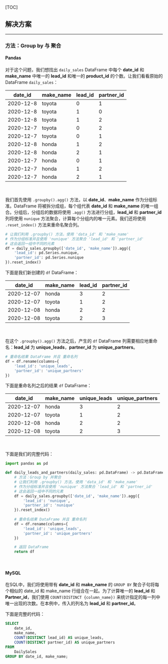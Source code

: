 [TOC]

## 解决方案

---

### 方法：Group by 与 聚合

#### Pandas

对于这个问题，我们想找出 `daily_sales` DataFrame 中每个 **date_id** 和 **make_name** 中唯一的 **lead_id** 和唯一的 **product_id** 的个数。让我们看看原始的 DataFrame `daily_sales`：

| date_id   | make_name | lead_id | partner_id |
|-----------|-----------|---------|------------|
| 2020-12-8 | toyota    | 0       | 1          |
| 2020-12-8 | toyota    | 1       | 0          |
| 2020-12-8 | toyota    | 1       | 2          |
| 2020-12-7 | toyota    | 0       | 2          |
| 2020-12-7 | toyota    | 0       | 1          |
| 2020-12-8 | honda     | 1       | 2          |
| 2020-12-8 | honda     | 2       | 1          |
| 2020-12-7 | honda     | 0       | 1          |
| 2020-12-7 | honda     | 1       | 2          |
| 2020-12-7 | honda     | 2       | 1          |

<br>

我们首先使用 `.groupby().agg()` 方法，以 **date_id**、**make_name** 作为分组标准。DataFrame 将被拆分成组，每个组代表 **date_id** 和 **make_name** 的唯一组合。分组后，分组后的数据将使用 `.agg()` 方法进行分组，**lead_id** 和 **partner_id** 列将使用 `nunique` 方法聚合，计算每个分组内的唯一元素。我们还将使用 `.reset_index()` 方法来重命名聚合列。

```Python
# 让我们利用 .groupby() 方法，使用 'data_id' 和 'make_name'
# 作为分组标准并且使用 'nunique' 方法聚合 'lead_id' 和 'partner_id'
# 这会返回一组中不同的元素
df = daily_sales.groupby(['date_id', 'make_name']).agg({
    'lead_id': pd.Series.nunique,
    'partner_id': pd.Series.nunique
}).reset_index()
```

下面是我们新创建的 `df` DataFrame：

| date_id   | make_name | lead_id | partner_id |
|-----------|-----------|---------|------------|
| 2020-12-07 | honda    | 3       | 2          |
| 2020-12-07 | toyota   | 1       | 2          |
| 2020-12-08 | honda    | 2       | 2          |
| 2020-12-08 | toyota   | 2       | 3          |

<br>

在这个 `.groupby().agg()` 方法之后，产生的 `df` DataFrame 列需要相应地重命名：**lead_id** 为 **unique_leads**，**partner_id** 为 **unique_partners**。

```Python
# 重命名结果 DataFrame 并且 重命名列
df = df.rename(columns={
    'lead_id': 'unique_leads',
    'partner_id': 'unique_partners'
})
```

下面是重命名列之后的结果 `df` DataFrame：

| date_id    | make_name | unique_leads | unique_partners |
| ---------- | --------- | ------------ | --------------- |
| 2020-12-07 | honda     | 3            | 2               |
| 2020-12-07 | toyota    | 1            | 2               |
| 2020-12-08 | honda     | 2            | 2               |
| 2020-12-08 | toyota    | 2            | 3               |

<br>

下面是我们的完整代码：

```Python
import pandas as pd

def daily_leads_and_partners(daily_sales: pd.DataFrame) -> pd.DataFrame:
    # 方法：Group by 并聚合
    # 让我们利用 .groupby() 方法，使用 'data_id' 和 'make_name'
    # 作为分组标准并且使用 'nunique' 方法聚合 'lead_id' 和 'partner_id'
    # 这会返回一组中不同的元素
    df = daily_sales.groupby(['date_id', 'make_name']).agg({
        'lead_id': 'nunique',
        'partner_id': 'nunique'
    }).reset_index()
    
    # 重命名结果 DataFrame 并且 重命名列
    df = df.rename(columns={
        'lead_id': 'unique_leads',
        'partner_id': 'unique_partners'
    })

    # 返回 DataFrame
    return df
```

<br>

#### MySQL

在SQL中，我们将使用带有 **date_id** 和 **make_name** 的 `GROUP BY` 聚合子句将每个相似的 date_id 和 make_name 行组合在一起。为了计算唯一的 **lead_id** 和 **Partner_id**，我们使用 `COUNT(DISTINCT {column_name})` 来统计指定的每一列中唯一出现的次数。在本例中，传入的列名为 **lead_id** 和 **partner_id**。

下面是完整的代码：

```Sql
SELECT
    date_id,
    make_name,
    COUNT(DISTINCT lead_id) AS unique_leads,
    COUNT(DISTINCT partner_id) AS unique_partners
FROM
    DailySales
GROUP BY date_id, make_name;
```